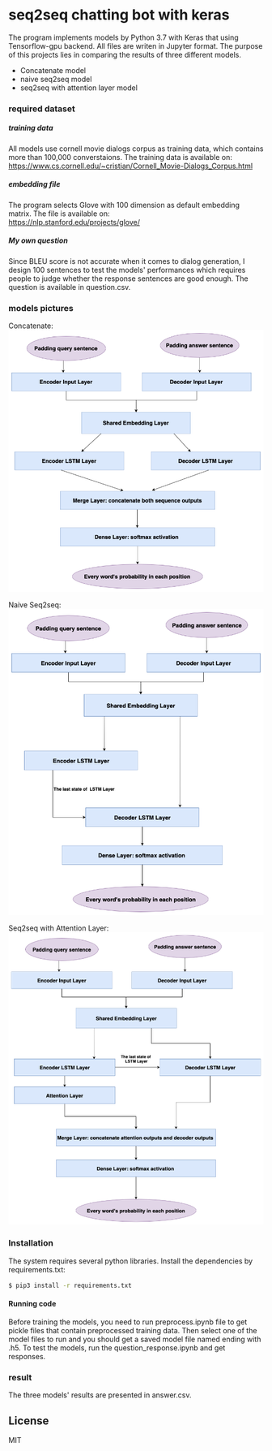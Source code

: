 # seq2seq chatting bot with keras
The program implements models by Python 3.7 with Keras that using Tensorflow-gpu backend. All files are writen in Jupyter format. The purpose of this projects lies in comparing the results of three different models.
  - Concatenate model 
  - naive seq2seq model 
  - seq2seq with attention layer model
 
### required dataset
##### training data
All models use cornell movie dialogs corpus as training data, which contains more than 100,000 converstaions. The training data is available on: \
https://www.cs.cornell.edu/~cristian/Cornell_Movie-Dialogs_Corpus.html

##### embedding file
The program selects Glove with 100 dimension as default embedding matrix. The file is available on:\
https://nlp.stanford.edu/projects/glove/

##### My own question
Since BLEU score is not accurate when it comes to dialog generation, I design 100 sentences to test the models' performances which requires people to judge whether the response sentences are good enough.
The question is available in question.csv.

### models pictures
Concatenate:\
![alt text](https://github.com/Eajay/seq2seq-chatting-bot-with-keras/blob/master/picutures/concate.png)

Naive Seq2seq:\
![alt text](https://github.com/Eajay/seq2seq-chatting-bot-with-keras/blob/master/picutures/seq2seq.png)

Seq2seq with Attention Layer:\
![alt text](https://github.com/Eajay/seq2seq-chatting-bot-with-keras/blob/master/picutures/attention.png)

### Installation

The system requires several python libraries.
Install the dependencies by requirements.txt:
```sh
$ pip3 install -r requirements.txt 
```

#### Running code
Before training the models, you need to run preprocess.ipynb file to get pickle files that contain preprocessed training data.
Then select one of the model files to run and you should get a saved model file named ending with .h5.
To test the models, run the question_response.ipynb and get responses.
### result
The three models' results are presented in answer.csv. 

License
----
MIT



